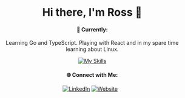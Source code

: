 <h1 align='center'>
  Hi there, I'm Ross 👋
</h1>
<div align="center" >
  
#### 🧮 Currently:

Learning Go and TypeScript. Playing with React and in my spare time learning about Linux.

[![My Skills](https://skillicons.dev/icons?i=golang,ts,react,linux)](https://skillicons.dev)


#### 🌐 Connect with Me:

[![LinkedIn](https://img.shields.io/badge/LinkedIn-Connect-blue)](https://www.linkedin.com/in/rosscondie)
[![Website](https://img.shields.io/badge/Website-Visit-brightgreen)](https://www.rosscondie.com)⠀

</div>
